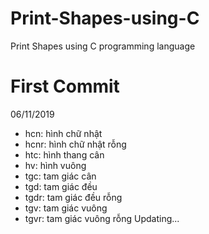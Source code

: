 # Print-Shapes-using-C
Print Shapes using C programming language

# First Commit
06/11/2019
- hcn: hình chữ nhật
- hcnr: hình chữ nhật rỗng
- htc: hình thang cân
- hv: hình vuông
- tgc: tam giác cân
- tgd: tam giác đều
- tgdr: tam giác đều rỗng
- tgv: tam giác vuông
- tgvr: tam giác vuông rỗng
Updating...
